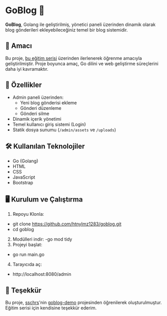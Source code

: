 # GoBlog 📝

**GoBlog**, Golang ile geliştirilmiş, yönetici paneli üzerinden dinamik olarak blog gönderileri ekleyebileceğiniz temel bir blog sistemidir.

## 🎯 Amacı

Bu proje, [bu eğitim serisi](https://www.youtube.com/playlist?list=PLs98OhOT86fgpH6IOa6I-OUyKG-LUzeUY) üzerinden ilerlenerek öğrenme amacıyla geliştirilmiştir. Proje boyunca amaç, Go dilini ve web geliştirme süreçlerini daha iyi kavramaktır.

## 🚀 Özellikler

- Admin paneli üzerinden:
  - Yeni blog gönderisi ekleme
  - Gönderi düzenleme
  - Gönderi silme
- Dinamik içerik yönetimi
- Temel kullanıcı giriş sistemi (Login)
- Statik dosya sunumu (`/admin/assets` ve `/uploads`)

## 🛠️ Kullanılan Teknolojiler

- Go (Golang)
- HTML
- CSS
- JavaScript
- Bootstrap

## 🖥️ Kurulum ve Çalıştırma

1. Repoyu Klonla:
- git clone https://github.com/htnylmz1283/goblog.git
- cd goblog
2. Modülleri indir:
-go mod tidy
3. Projeyi başlat:
- go run main.go
4. Tarayıcıda aç:
- http://localhost:8080/admin

## 🙏 Teşekkür

Bu proje, [sschrs](https://github.com/sschrs)'nin [goblog-demo](https://github.com/sschrs/goblog-demo) projesinden öğrenilerek oluşturulmuştur. Eğitim serisi için kendisine teşekkür ederim.